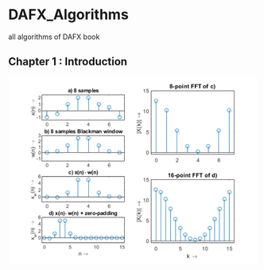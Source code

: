 # DAFX_Algorithms
all algorithms of DAFX book

## Chapter 1 : Introduction

<p align="center"><img src="Chapter1-Introduction/img/M15.png" width="500" /></p>

